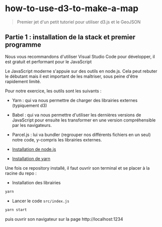 # how-to-use-d3-to-make-a-map

> Premier jet d'un petit tutoriel pour utiliser d3.js et le GeoJSON

## Partie 1 : installation de la stack et premier programme

Nous vous recommandons d'utiliser Visual Studio Code pour développer, il est gratuit et performant pour le JavaScript

Le JavaScript moderne s'appuie sur des outils en node.js. Cela peut rebuter le débutant mais il est important de les maîtriser, sous peine d'être rapidement limité.

Pour notre exercice, les outils sont les suivants :

* Yarn : qui va nous permettre de charger des librairies externes (typiquement d3)
* Babel : qui va nous permettre d'utiliser les dernières versions de JavaScript pour ensuite les transformer en une version compréhensible par les navigateurs.
* Parcel.js : lui va bundler (regrouper nos différents fichiers en un seul) notre code, y-compris les librairies externes.

* [Installation de node.js](https://nodejs.org/en/download/)
* [Installation de yarn](https://yarnpkg.com/en/docs/install)

Une fois ce repository installé, il faut ouvrir son terminal et se placer à la racine du repo :

* Installation des librairies

```bash
yarn
```

* Lancer le code `src/index.js`

```bash
yarn start
```

puis ouvrir son navigateur sur la page http://localhost:1234

